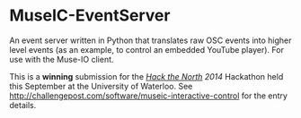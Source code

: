 MuseIC-EventServer
==================

An event server written in Python that translates raw OSC events into higher level events (as an example, to control an embedded YouTube player). For use with the Muse-IO client.

This is a **winning** submission for the *[Hack the North](http://hackthenorth.com/) 2014* Hackathon held this September at the University of Waterloo.
See http://challengepost.com/software/museic-interactive-control for the entry details.

